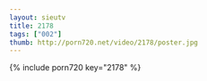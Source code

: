 ```yaml
--- 
layout: sieutv
title: 2178
tags: ["002"]
thumb: http://porn720.net/video/2178/poster.jpg
---
```

{% include porn720 key="2178" %} 
